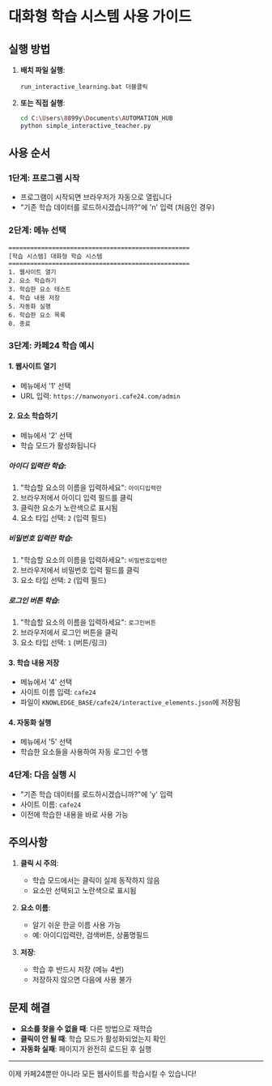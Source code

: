 # 대화형 학습 시스템 사용 가이드

## 실행 방법

1. **배치 파일 실행**:
   ```
   run_interactive_learning.bat 더블클릭
   ```

2. **또는 직접 실행**:
   ```bash
   cd C:\Users\8899y\Documents\AUTOMATION_HUB
   python simple_interactive_teacher.py
   ```

## 사용 순서

### 1단계: 프로그램 시작
- 프로그램이 시작되면 브라우저가 자동으로 열립니다
- "기존 학습 데이터를 로드하시겠습니까?"에 'n' 입력 (처음인 경우)

### 2단계: 메뉴 선택
```
==================================================
[학습 시스템] 대화형 학습 시스템
==================================================
1. 웹사이트 열기
2. 요소 학습하기
3. 학습한 요소 테스트
4. 학습 내용 저장
5. 자동화 실행
6. 학습한 요소 목록
0. 종료
```

### 3단계: 카페24 학습 예시

#### 1. 웹사이트 열기
- 메뉴에서 '1' 선택
- URL 입력: `https://manwonyori.cafe24.com/admin`

#### 2. 요소 학습하기
- 메뉴에서 '2' 선택
- 학습 모드가 활성화됩니다

##### 아이디 입력란 학습:
1. "학습할 요소의 이름을 입력하세요": `아이디입력란`
2. 브라우저에서 아이디 입력 필드를 클릭
3. 클릭한 요소가 노란색으로 표시됨
4. 요소 타입 선택: `2` (입력 필드)

##### 비밀번호 입력란 학습:
1. "학습할 요소의 이름을 입력하세요": `비밀번호입력란`
2. 브라우저에서 비밀번호 입력 필드를 클릭
3. 요소 타입 선택: `2` (입력 필드)

##### 로그인 버튼 학습:
1. "학습할 요소의 이름을 입력하세요": `로그인버튼`
2. 브라우저에서 로그인 버튼을 클릭
3. 요소 타입 선택: `1` (버튼/링크)

#### 3. 학습 내용 저장
- 메뉴에서 '4' 선택
- 사이트 이름 입력: `cafe24`
- 파일이 `KNOWLEDGE_BASE/cafe24/interactive_elements.json`에 저장됨

#### 4. 자동화 실행
- 메뉴에서 '5' 선택
- 학습한 요소들을 사용하여 자동 로그인 수행

### 4단계: 다음 실행 시
- "기존 학습 데이터를 로드하시겠습니까?"에 'y' 입력
- 사이트 이름: `cafe24`
- 이전에 학습한 내용을 바로 사용 가능

## 주의사항

1. **클릭 시 주의**:
   - 학습 모드에서는 클릭이 실제 동작하지 않음
   - 요소만 선택되고 노란색으로 표시됨

2. **요소 이름**:
   - 알기 쉬운 한글 이름 사용 가능
   - 예: 아이디입력란, 검색버튼, 상품명필드

3. **저장**:
   - 학습 후 반드시 저장 (메뉴 4번)
   - 저장하지 않으면 다음에 사용 불가

## 문제 해결

- **요소를 찾을 수 없을 때**: 다른 방법으로 재학습
- **클릭이 안 될 때**: 학습 모드가 활성화되었는지 확인
- **자동화 실패**: 페이지가 완전히 로드된 후 실행

---

이제 카페24뿐만 아니라 모든 웹사이트를 학습시킬 수 있습니다!